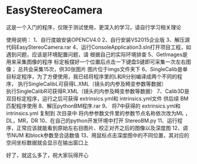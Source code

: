 # EasyStereoCamera
这是一个入门的程序，仅限于测试使用，更深入的学习，请自行学习相关理论

使用说明：
1、自行度娘安装OPENCV4.0
2、自行安装VS2015企业版
3、解压源代码EasyStereoCamera.rar
4、运行ConsoleApplication3.sln打开项目工程，如遇到问题，应该是环境配置问题，请
   根据自己的实际环境排查
5、GetImages是用来采集图像的程序
   标定板摆好一个位置后点击一下键盘S键即可采集一次左右图像；
   总共会采集15次，供30张图片
   图片位于imgs文件夹下
6、SingleCalib是单目标定程序，为了方便使用，我已经将程序里的L和R分别编译成两个不同的程序，
   执行SingleCalibL可获得L.XML（镜头的内参及畸变参数等数据）    
   执行SingleCalibR可获得R.XML（镜头的内参及畸变参数等数据）
7、Calib3D是双目标定程序，运行之后可获得 extrinsics.yml和 intrinsics.yml文件 供后续 BM匹配程序使用
8、解压pythonBM程序.rar
9、 将7中获得的 extrinsics.yml和 intrinsics.yml 复制到 次目录中
    将内参参数文件里的参数节点名称依次改为ML ，DL，MR，DR
10、在自己的python开发环境中打开 StereoBM.py
11、运行程序，正常应该就能看到原始左右目图片、校正对齐之后的图像以及深度图
12、调节NUM 和block参数至合适数值
13、用鼠标点击深度图中的不同位置，其对应的空间坐标数据就会显示在输出窗口上

好了，就这么多了，祝大家玩得开心
